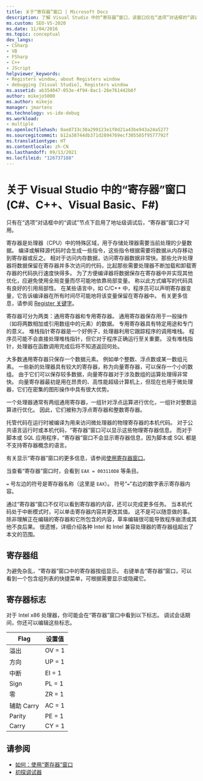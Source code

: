```yaml
---
title: 关于“寄存器”窗口 | Microsoft Docs
description: 了解 Visual Studio 中的“寄存器”窗口，该窗口仅在“选项”对话框的“调试”节点中启用了地址级调试后才可用。
ms.custom: SEO-VS-2020
ms.date: 11/04/2016
ms.topic: conceptual
dev_langs:
- CSharp
- VB
- FSharp
- C++
- JScript
helpviewer_keywords:
- Registers window, about Registers window
- debugging [Visual Studio], Registers window
ms.assetid: ab354047-053e-4f94-8ac1-26e761442b6f
author: mikejo5000
ms.author: mikejo
manager: jmartens
ms.technology: vs-ide-debug
ms.workload:
- multiple
ms.openlocfilehash: 0ae8733c30a299123e1f0d21a43be943a24a5277
ms.sourcegitcommit: b12a38744db371d2894769ecf305585f9577792f
ms.translationtype: HT
ms.contentlocale: zh-CN
ms.lasthandoff: 09/13/2021
ms.locfileid: "126737188"
---
```

# <a name="about-the-registers-window-in-visual-studio-c-c-visual-basic-f"></a>关于 Visual Studio 中的“寄存器”窗口 (C#、C++、Visual Basic、F#)

只有在“选项”对话框中的“调试”节点下启用了地址级调试后，“寄存器”窗口才可用。

 寄存器是处理器（CPU）中的特殊区域，用于存储处理器需要当前处理的少量数据。 编译或解释源代码时会生成一些指令，这些指令根据需要将数据从内存移动到寄存器或反之。 相对于访问内存数据，访问寄存器数据非常快。那些允许处理器将数据保留在寄存器并多次访问的代码，比起那些需要处理器不断加载和卸载寄存器的代码执行速度快得多。 为了方便编译器将数据保存在寄存器中并实现其他优化，应避免使用全局变量而尽可能地依靠局部变量。 称以此方式编写的代码具有良好的引用局部性。 在某些语言中，如 C/C++ 中，程序员可以声明寄存器变量，它告诉编译器在所有时间尽可能地将该变量保留在寄存器中。 有关更多信息，请参阅 [Register 关键字](/previous-versions/482s4fy9(v=vs.140))。

 寄存器可分为两类：通用寄存器和专用寄存器。 通用寄存器保存用于一般操作（如将两数相加或引用数组中的元素）的数据。 专用寄存器具有特定用途和专门的意义。 堆栈指针寄存器是一个好例子，处理器利用它跟踪程序的调用堆栈。 程序员可能不会直接处理堆栈指针，但它对于程序正确运行至关重要。 没有堆栈指针，处理器在函数调用完成后将不知道返回何处。

 大多数通用寄存器只保存一个数据元素。 例如单个整数、浮点数或某一数组元素。 一些新的处理器具有较大的寄存器，称为向量寄存器，可以保存一个小的数组。 由于它们可以保存较多数据，向量寄存器对于涉及数组的运算处理得非常快。 向量寄存器最初是用在昂贵的、高性能超级计算机上，但现在也用于微处理器，它们在密集的图形操作中具有很大优势。

 一个处理器通常有两组通用寄存器，一组针对浮点运算进行优化，一组针对整数运算进行优化。 因此，它们被称为浮点寄存器和整数寄存器。

 托管代码在运行时被编译为用来访问微处理器的物理寄存器的本机代码。 对于公共语言运行时或本机代码，“寄存器”窗口可以显示这些物理寄存器信息。 而对于脚本或 SQL 应用程序，“寄存器”窗口不会显示寄存器信息，因为脚本或 SQL 都是不支持寄存器概念的语言。

 有关显示“寄存器”窗口的更多信息，请参阅[使用寄存器窗口](../debugger/how-to-use-the-registers-window.md)。

 当查看“寄存器”窗口时，会看到 `EAX = 003110D8` 等条目。

 `=` 号左边的符号是寄存器名称（这里是 `EAX`）。 符号“`=`”右边的数字表示寄存器内容。

 通过“寄存器”窗口不仅可以看到寄存器的内容，还可以完成更多任务。 当本机代码处于中断模式时，可以单击寄存器内容并更改其值。 这不是可以随意做的事。 除非理解正在编辑的寄存器和它所包含的内容，草率编辑很可能导致程序崩溃或其他不良后果。 很遗憾，详细介绍各种 Intel 和 Intel 兼容处理器的寄存器组超出了本文的范围。

## <a name="register-groups"></a>寄存器组

为避免杂乱，“寄存器”窗口中的寄存器按组显示。 右键单击“寄存器”窗口，可以看到一个包含组列表的快捷菜单，可根据需要显示或隐藏它。

## <a name="register-flags"></a>寄存器标志

对于 Intel x86 处理器，你可能会在“寄存器”窗口中看到以下标志。 调试会话期间，你还可以编辑这些标志。

|Flag|设置值|
|-|-|
|溢出|OV = 1|
|方向|UP = 1|
|中断|EI = 1|
|Sign|PL = 1|
|零|ZR = 1|
|辅助 Carry|AC = 1|
|Parity|PE = 1|
|Carry|CY = 1|

## <a name="see-also"></a>请参阅
- [如何：使用“寄存器”窗口](../debugger/how-to-use-the-registers-window.md)
- [初探调试器](../debugger/debugger-feature-tour.md)